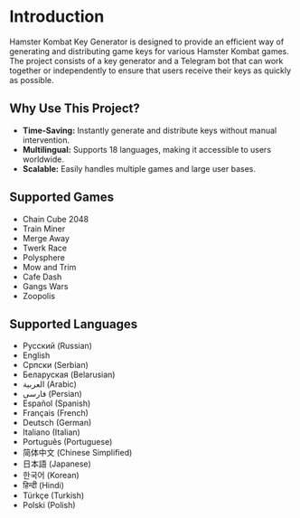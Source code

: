 # Introduction

Hamster Kombat Key Generator is designed to provide an efficient way of generating and distributing game keys for various Hamster Kombat games. The project consists of a key generator and a Telegram bot that can work together or independently to ensure that users receive their keys as quickly as possible.

## Why Use This Project?

- **Time-Saving:** Instantly generate and distribute keys without manual intervention.
- **Multilingual:** Supports 18 languages, making it accessible to users worldwide.
- **Scalable:** Easily handles multiple games and large user bases.

## Supported Games

- Chain Cube 2048
- Train Miner
- Merge Away
- Twerk Race
- Polysphere
- Mow and Trim
- Cafe Dash
- Gangs Wars
- Zoopolis

## Supported Languages

- Русский (Russian)
- English
- Српски (Serbian)
- Беларуская (Belarusian)
- العربية (Arabic)
- فارسی (Persian)
- Español (Spanish)
- Français (French)
- Deutsch (German)
- Italiano (Italian)
- Português (Portuguese)
- 简体中文 (Chinese Simplified)
- 日本語 (Japanese)
- 한국어 (Korean)
- हिन्दी (Hindi)
- Türkçe (Turkish)
- Polski (Polish)
